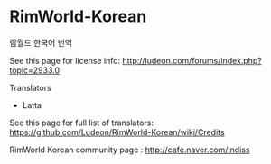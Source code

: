 ﻿RimWorld-Korean
===============

림월드 한국어 번역

See this page for license info:
http://ludeon.com/forums/index.php?topic=2933.0

Translators
* Latta

See this page for full list of translators:
https://github.com/Ludeon/RimWorld-Korean/wiki/Credits


RimWorld Korean community page : http://cafe.naver.com/indiss
